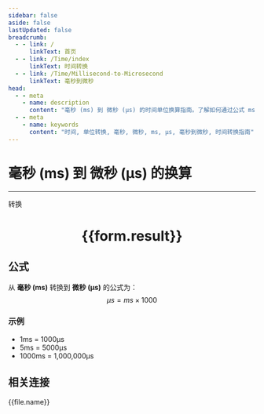 ```yaml
---
sidebar: false
aside: false
lastUpdated: false
breadcrumb:
  - - link: /
      linkText: 首页
  - - link: /Time/index
      linkText: 时间转换
  - - link: /Time/Millisecond-to-Microsecond
      linkText: 毫秒到微秒
head:
  - - meta
    - name: description
      content: "毫秒 (ms) 到 微秒 (μs) 的时间单位换算指南。了解如何通过公式 ms × 1,000 转换为微秒。"
  - - meta
    - name: keywords
      content: "时间, 单位转换, 毫秒, 微秒, ms, μs, 毫秒到微秒, 时间转换指南"
---
```

# 毫秒 (ms) 到 微秒 (μs) 的换算

---
<script setup>
import { onMounted, reactive, inject, ref } from 'vue'
import { NButton,NForm ,NFormItem,NInput,NInputNumber,NSelect,NCard,useMessage,NGrid ,NGi  } from 'naive-ui'
import { defineClientComponent } from 'vitepress'
import { Time } from '../../files';

const convert = inject('convert')

const form = reactive({
  number: null,
  result: '',
})

const convertHandler = () => {
  if (form.number !== null && !isNaN(form.number)) {
    const convertedValue = parseFloat(form.number) * 1000
    form.result = `${form.number}ms = ${convertedValue.toFixed(0)}μs`
  } else {
    form.result = '请输入有效的数值。'
  }
}
</script>

<n-form size="large" :model="form">
  <n-form-item label="毫秒 (ms)">
    <n-input-number v-model:value="form.number" placeholder="输入毫秒" style="width: 100%" />
  </n-form-item>
  <n-form-item>
    <n-button type="primary" @click="convertHandler" block>转换</n-button>
  </n-form-item>
</n-form>

<n-card  embedded :bordered="false" hoverable>
  <div  style="text-align:center">
    <h1>{{form.result}}</h1>
  </div>
</n-card>

## 公式

从 **毫秒 (ms)** 转换到 **微秒 (μs)** 的公式为：
$$ \mu s = ms \times 1000 $$

### 示例
- 1ms = 1000μs
- 5ms = 5000μs
- 1000ms = 1,000,000μs
## 相关连接
<n-grid x-gap="12" :cols="4">
  <n-gi v-for="(file, index) in Time" :key="index">
    <n-button
      text
      tag="a"
      :href="file.path"
      type="primary"
    >
      {{file.name}}
    </n-button>
  </n-gi>
</n-grid>